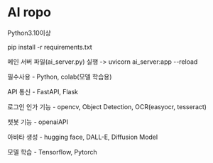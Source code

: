 # AI ropo
Python3.10이상

pip install -r requirements.txt

메인 서버 파일(ai_server.py) 실행 -> uvicorn ai_server:app --reload

필수사용 - Python, colab(모델 학습용)

API 통신 - FastAPI, Flask

로그인 인가 기능 - opencv, Object Detection, OCR(easyocr, tesseract)

챗봇 기능 - openaiAPI

아바타 생성 - hugging face, DALL-E, Diffusion Model

모델 학습 - Tensorflow, Pytorch